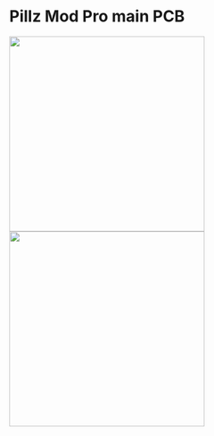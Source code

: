 # Pillz Mod Pro main PCB

<img src="https://i.imgur.com/h1y1AiC.png" width="350">
<img src="https://i.imgur.com/DsMRq8Y.png" width="350">
